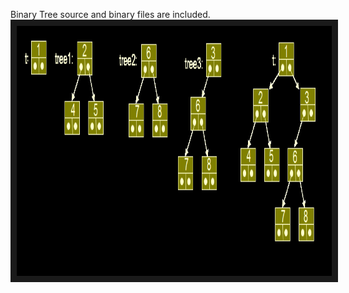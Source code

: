 Binary Tree source and binary files are included.
<a href="https://github.com/Vision-Paudel/Trees/blob/master/Binary%20Tree/Binary%20Tree.png"><img src="https://github.com/Vision-Paudel/Trees/blob/master/Binary%20Tree/Binary%20Tree.png" alt="Image could not be displayed" width="600" height="400" border="10" /></a>
